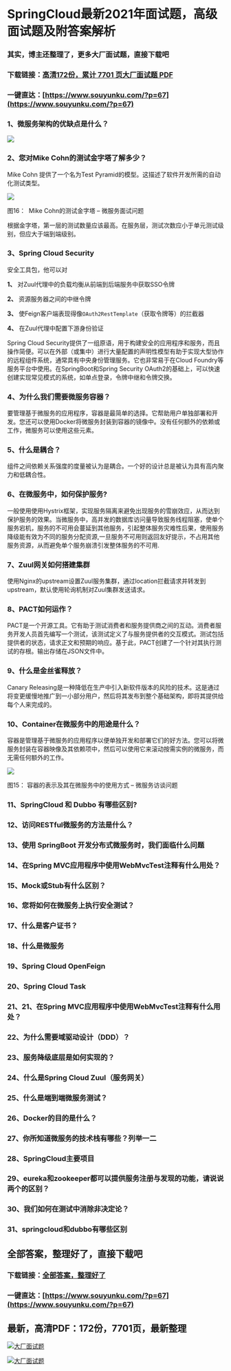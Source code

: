 # SpringCloud最新2021年面试题，高级面试题及附答案解析

### 其实，博主还整理了，更多大厂面试题，直接下载吧

### 下载链接：[高清172份，累计 7701 页大厂面试题  PDF](https://www.souyunku.com/?p=67)

### 一键直达：[https://www.souyunku.com/?p=67](https://www.souyunku.com/?p=67)



### 1、微服务架构的优缺点是什么？

![](https://gitee.com/souyunkutech/souyunku-home/raw/master/images/souyunku-web/2019/08/0816/01/img_6.png#alt=img%5C_6.png)


### 2、您对Mike Cohn的测试金字塔了解多少？

Mike Cohn 提供了一个名为Test Pyramid的模型。这描述了软件开发所需的自动化测试类型。

![](https://gitee.com/souyunkutech/souyunku-home/raw/master/images/souyunku-web/2019/08/0816/01/img_19.png#alt=img%5C_19.png)

图16：  Mike Cohn的测试金字塔 – 微服务面试问题

根据金字塔，第一层的测试数量应该最高。在服务层，测试次数应小于单元测试级别，但应大于端到端级别。


### 3、Spring Cloud Security

安全工具包，他可以对

**1、** 对Zuul代理中的负载均衡从前端到后端服务中获取SSO令牌

**2、** 资源服务器之间的中继令牌

**3、** 使Feign客户端表现得像`OAuth2RestTemplate`（获取令牌等）的拦截器

**4、** 在Zuul代理中配置下游身份验证

Spring Cloud Security提供了一组原语，用于构建安全的应用程序和服务，而且操作简便。可以在外部（或集中）进行大量配置的声明性模型有助于实现大型协作的远程组件系统，通常具有中央身份管理服务。它也非常易于在Cloud Foundry等服务平台中使用。在SpringBoot和Spring Security OAuth2的基础上，可以快速创建实现常见模式的系统，如单点登录，令牌中继和令牌交换。


### 4、为什么我们需要微服务容器？

要管理基于微服务的应用程序，容器是最简单的选择。它帮助用户单独部署和开发。您还可以使用Docker将微服务封装到容器的镜像中。没有任何额外的依赖或工作，微服务可以使用这些元素。


### 5、什么是耦合？

组件之间依赖关系强度的度量被认为是耦合。一个好的设计总是被认为具有高内聚力和低耦合性。


### 6、在微服务中，如何保护服务?

一般使用使用Hystrix框架，实现服务隔离来避免出现服务的雪崩效应，从而达到保护服务的效果。当微服务中，高并发的数据库访问量导致服务线程阻塞，使单个服务宕机，服务的不可用会蔓延到其他服务，引起整体服务灾难性后果，使用服务降级能有效为不同的服务分配资源,一旦服务不可用则返回友好提示，不占用其他服务资源，从而避免单个服务崩溃引发整体服务的不可用.


### 7、Zuul网关如何搭建集群

使用Nginx的upstream设置Zuul服务集群，通过location拦截请求并转发到upstream，默认使用轮询机制对Zuul集群发送请求。


### 8、PACT如何运作？

PACT是一个开源工具。它有助于测试消费者和服务提供商之间的互动。消费者服务开发人员首先编写一个测试，该测试定义了与服务提供者的交互模式。测试包括提供者的状态，请求正文和预期的响应。基于此，PACT创建了一个针对其执行测试的存根。输出存储在JSON文件中。


### 9、什么是金丝雀释放？

Canary Releasing是一种降低在生产中引入新软件版本的风险的技术。这是通过将变更缓慢地推广到一小部分用户，然后将其发布到整个基础架构，即将其提供给每个人来完成的。


### 10、Container在微服务中的用途是什么？

容器是管理基于微服务的应用程序以便单独开发和部署它们的好方法。您可以将微服务封装在容器映像及其依赖项中，然后可以使用它来滚动按需实例的微服务，而无需任何额外的工作。

![](https://gitee.com/souyunkutech/souyunku-home/raw/master/images/souyunku-web/2019/08/0816/01/img_18.png#alt=img%5C_18.png)

图15： 容器的表示及其在微服务中的使用方式 – 微服务访谈问题


### 11、SpringCloud 和 Dubbo 有哪些区别?
### 12、访问RESTful微服务的方法是什么？
### 13、使用 SpringBoot 开发分布式微服务时，我们面临什么问题
### 14、在Spring MVC应用程序中使用WebMvcTest注释有什么用处？
### 15、Mock或Stub有什么区别？
### 16、您将如何在微服务上执行安全测试？
### 17、什么是客户证书？
### 18、什么是微服务
### 19、Spring Cloud OpenFeign
### 20、Spring Cloud Task
### 21、21、在Spring MVC应用程序中使用WebMvcTest注释有什么用处？
### 22、为什么需要域驱动设计（DDD）？
### 23、服务降级底层是如何实现的？
### 24、什么是Spring Cloud Zuul（服务网关）
### 25、什么是端到端微服务测试？
### 26、Docker的目的是什么？
### 27、你所知道微服务的技术栈有哪些？列举一二
### 28、SpringCloud主要项目
### 29、eureka和zookeeper都可以提供服务注册与发现的功能，请说说两个的区别？
### 30、我们如何在测试中消除非决定论？
### 31、springcloud和dubbo有哪些区别




## 全部答案，整理好了，直接下载吧

### 下载链接：[全部答案，整理好了](https://www.souyunku.com/?p=67)

### 一键直达：[https://www.souyunku.com/?p=67](https://www.souyunku.com/?p=67)


## 最新，高清PDF：172份，7701页，最新整理

[![大厂面试题](https://www.souyunku.com/wp-content/uploads/weixin/mst.png "大厂面试题")](https://www.souyunku.com/wp-content/uploads/weixin/githup-weixin.png"大厂面试题")

[![大厂面试题](https://www.souyunku.com/wp-content/uploads/weixin/githup-weixin.png "架构师专栏")](https://www.souyunku.com/wp-content/uploads/weixin/githup-weixin.png "架构师专栏")
